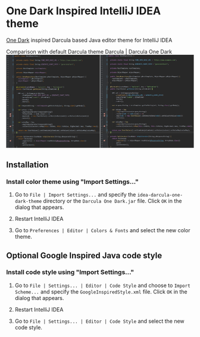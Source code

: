 # One Dark Inspired IntelliJ IDEA theme

[One Dark](https://github.com/atom/one-dark-syntax) inspired Darcula based Java editor theme for IntelliJ IDEA

Comparison with default Darcula theme
 Darcula   |   Darcula One Dark
![](screenshots/1.png)

## Installation

### Install color theme using "Import Settings..."

1. Go to `File | Import Settings...` and specify the `idea-darcula-one-dark-theme` directory or the `Darcula One Dark.jar` file.
 Click `OK` in the dialog that appears.

2. Restart IntelliJ IDEA

3. Go to `Preferences | Editor | Colors & Fonts` and select the new color theme.


## Optional Google Inspired Java code style
### Install code style using "Import Settings..."

1. Go to `File | Settings... | Editor | Code Style` and choose to `Import Scheme...` and specify the `GoogleInspiredStyle.xml` file.
 Click `OK` in the dialog that appears.

2. Restart IntelliJ IDEA

3. Go to `File | Settings... | Editor | Code Style` and select the new code style.
